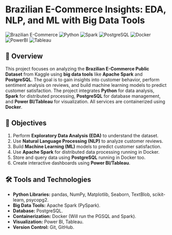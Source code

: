 # Brazilian E-Commerce Insights: EDA, NLP, and ML with Big Data Tools

![Brazilian E-Commerce](https://img.shields.io/badge/Project-Brazilian_E_Commerce-blue)
![Python](https://img.shields.io/badge/Language-Python-green)
![Spark](https://img.shields.io/badge/Engine-Spark-orange)
![PostgreSQL](https://img.shields.io/badge/Database-PostgreSQL-blue)
![Docker](https://img.shields.io/badge/Container-Docker-yellow)
![PowerBI](https://img.shields.io/badge/Visualization-PowerBI-yellow)
![Tableau](https://img.shields.io/badge/Visualization-Tableau-blueviolet)

## 📌 Overview
This project focuses on analyzing the **Brazilian E-Commerce Public Dataset** from Kaggle using **big data tools** like **Apache Spark** and **PostgreSQL**. The goal is to gain insights into customer behavior, perform sentiment analysis on reviews, and build machine learning models to predict customer satisfaction. The project integrates **Python** for data analysis, **Spark** for distributed processing, **PostgreSQL** for database management, and **Power BI/Tableau** for visualization. All services are containerized using **Docker**.

## 🎯 Objectives
1. Perform **Exploratory Data Analysis (EDA)** to understand the dataset.
2. Use **Natural Language Processing (NLP)** to analyze customer reviews.
3. Build **Machine Learning (ML)** models to predict customer satisfaction.
4. Use **Apache Spark** for distributed data processing running in Docker.
5. Store and query data using **PostgreSQL** running in Docker too.
6. Create interactive dashboards using **Power BI/Tableau**.


## 🛠️ Tools and Technologies
- **Python Libraries:** pandas, NumPy, Matplotlib, Seaborn, TextBlob, scikit-learn, psycopg2.
- **Big Data Tools:** Apache Spark (PySpark).
- **Database:** PostgreSQL.
- **Containerization:** Docker (Will run the PGSQL and Spark).
- **Visualization:** Power BI, Tableau.
- **Version Control:** Git, GitHub.